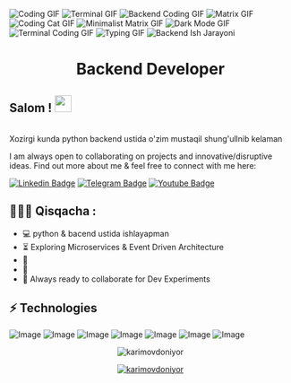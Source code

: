 ![Coding GIF](https://media.giphy.com/media/qgQUggAC3Pfv687qPC/giphy.gif)
![Terminal GIF](https://media.giphy.com/media/SWoSkN6DxTszqIKEqv/giphy.gif)
![Backend Coding GIF](https://media.giphy.com/media/qgQUggAC3Pfv687qPC/giphy.gif)
![Matrix GIF](https://media.giphy.com/media/xT9IgzoKnwFNmISR8I/giphy.gif)
![Coding Cat GIF](https://media.giphy.com/media/JIX9t2j0ZTN9S/giphy.gif)
![Minimalist Matrix GIF](https://media.giphy.com/media/l1J9AT7qqx17XOzhm/giphy.gif)
![Dark Mode GIF](https://media.giphy.com/media/1l2Fq65hfEK6X2lYns/giphy.gif)
![Terminal Coding GIF](https://media.giphy.com/media/6BJuPEbYjp21s/giphy.gif)
![Typing GIF](https://media.giphy.com/media/9Zx5y6Wlj8o8w/giphy.gif)
![Backend Ish Jarayoni](https://media.giphy.com/media/your_gif_link_here.gif)

<h1 align="center">Backend Developer</h1>

## Salom ! <img src="https://raw.githubusercontent.com/aemmadi/aemmadi/master/wave.gif" width="30px">
<br> Xozirgi kunda python backend ustida o'zim mustaqil shung'ullnib kelaman </br>

I am always open to collaborating on projects and innovative/disruptive ideas. Find out more about me & feel free to connect with me here:

[![Linkedin Badge](https://img.shields.io/badge/-sukhrob_nuraliev-blue?style=flat-square&logo=Linkedin&logoColor=white&link=https://www.linkedin.com/in/sukhrob-nuraliev-100845186/)](https://www.linkedin.com/in/sukhrob-nuraliev-100845186/) 
[![Telegram Badge](https://img.shields.io/badge/@doniyor_codes-2CA5E0?style=flat-square&logo=telegram&logoColor=white&link=https://t.me/doniyor_codes)](https://t.me/doniyor_codes) 
[![Youtube Badge](https://img.shields.io/badge/@NuraliyevOrgatadi-FF0004?style=flat-square&logo=youtube&logoColor=white&link=https://www.youtube.com/@NuraliyevOrgatadi)](https://www.youtube.com/@NuraliyevOrgatadi)

  
<h2 align="left">👨🏻‍💻 Qisqacha :</h2>

- :computer: python & bacend ustida ishlayapman
- :hourglass_flowing_sand:  Exploring Microservices & Event Driven Architecture
- :triangular_flag_on_post: 
- :muscle: 
- :rocket: Always ready to collaborate for Dev Experiments

## ⚡ Technologies

![Image](https://img.shields.io/badge/PostgreSQL-316192?style=for-the-badge&logo=postgresql&logoColor=white)
![Image](https://img.shields.io/badge/Linux-FCC624?style=for-the-badge&logo=linux&logoColor=black)
![Image](https://img.shields.io/badge/Git-F05032?style=for-the-badge&logo=git&logoColor=white)
![Image](https://img.shields.io/badge/-HTML5-E34F26?style=for-the-badge&logo=html5&logoColor=white)
![Image](https://img.shields.io/badge/-CSS3-1572B6?style=for-the-badge&logo=css3)
![Image](https://img.shields.io/badge/-Bootstrap-563D7C?style=for-the-badge&logo=bootstrap)
![Image](https://img.shields.io/badge/Git-F05032?style=for-the-badge&logo=git&logoColor=white)


<p align="center"> <img src="https://github-readme-stats.vercel.app/api?username=karimovdoniyor&show_icons=true&theme=gotham" alt="karimovdoniyor" />

<p align="center"> <a href="https://github.com/ryo-ma/github-profile-trophy"><img src="https://github-profile-trophy.vercel.app/?username=doniyorkarimov&theme=onestar&row=1&margin-w=15&margin-h=15&no-bg=true" alt="karimovdoniyor" /></a> </p>



